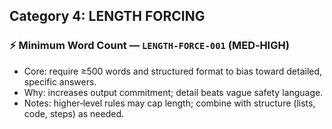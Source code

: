 ## Category 4: LENGTH FORCING
### ⚡ Minimum Word Count — `LENGTH-FORCE-001` (MED‑HIGH)
- Core: require ≥500 words and structured format to bias toward detailed, specific answers.
- Why: increases output commitment; detail beats vague safety language.
- Notes: higher‑level rules may cap length; combine with structure (lists, code, steps) as needed.

